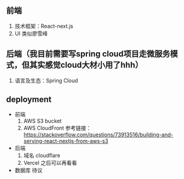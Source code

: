## 前端
1. 技术框架：React-next.js 
2. UI 类似廖雪峰

## 后端（我目前需要写spring cloud项目走微服务模式，但其实感觉cloud大材小用了hhh）
1. 语言及生态：Spring Cloud

## deployment
- 前端
  1. AWS S3 bucket
  2. AWS CloudFront
  参考链接：https://stackoverflow.com/questions/73913516/building-and-serving-react-nextjs-from-aws-s3
- 后端
  1. 域名 cloudflare
  2. Vercel 之后可以再看看
- 数据库
  待议
